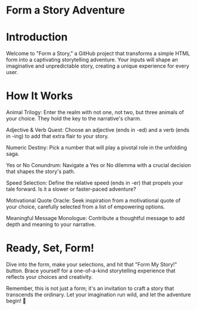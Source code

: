 # Form a Story Adventure
# Introduction
Welcome to "Form a Story," a GitHub project that transforms a simple HTML form into a captivating storytelling adventure. Your inputs will shape an imaginative and unpredictable story, creating a unique experience for every user.

# How It Works
Animal Trilogy: Enter the realm with not one, not two, but three animals of your choice. They hold the key to the narrative's charm.

Adjective & Verb Quest: Choose an adjective (ends in -ed) and a verb (ends in -ing) to add that extra flair to your story.

Numeric Destiny: Pick a number that will play a pivotal role in the unfolding saga.

Yes or No Conundrum: Navigate a Yes or No dilemma with a crucial decision that shapes the story's path.

Speed Selection: Define the relative speed (ends in -er) that propels your tale forward. Is it a slower or faster-paced adventure?

Motivational Quote Oracle: Seek inspiration from a motivational quote of your choice, carefully selected from a list of empowering options.

Meaningful Message Monologue: Contribute a thoughtful message to add depth and meaning to your narrative.

# Ready, Set, Form!
Dive into the form, make your selections, and hit that "Form My Story!" button. Brace yourself for a one-of-a-kind storytelling experience that reflects your choices and creativity.

Remember, this is not just a form; it's an invitation to craft a story that transcends the ordinary. Let your imagination run wild, and let the adventure begin! 🚀
